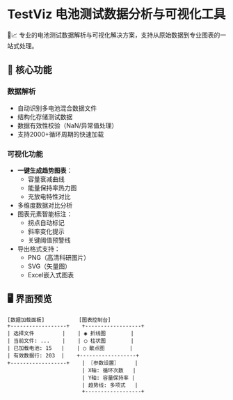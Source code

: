 # TestViz 电池测试数据分析与可视化工具

🔋📈 专业的电池测试数据解析与可视化解决方案，支持从原始数据到专业图表的一站式处理。

## 🌟 核心功能
### 数据解析
- 自动识别多电池混合数据文件
- 结构化存储测试数据
- 数据有效性校验（NaN/异常值处理）
- 支持2000+循环周期的快速加载

### 可视化功能
- **一键生成趋势图表**：
  - 容量衰减曲线
  - 能量保持率热力图
  - 充放电特性对比
- 多维度数据对比分析
- 图表元素智能标注：
  - 拐点自动标记
  - 斜率变化提示
  - 关键阈值预警线
- 导出格式支持：
  - PNG（高清科研图片）
  - SVG（矢量图）
  - Excel嵌入式图表

## 🖥 界面预览
```vbnet
[数据加载面板]           [图表控制台]
+------------------+    +------------------+
| 选择文件         |    | ◉ 折线图        |
| 当前文件: ...    |    | ◯ 柱状图        |
| 已加载电池: 15   |    | ◯ 散点图        |
| 有效数据行: 203  |    +------------------+
+------------------+    | 〖参数设置〗     |
                        | X轴: 循环次数   |
                        | Y轴: 容量保持率 |
                        | 趋势线: 多项式   |
                        +------------------+
